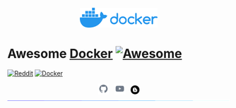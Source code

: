 <p align="center"><a href="https://en.wikipedia.org/wiki/Docker_(software)">
  <img width="35%" src="https://github.com/cybersecurity-dev/cybersecurity-dev/blob/main/assets/Docker_logo.svg" />
</a></p>

# Awesome [Docker](https://www.ibm.com/think/topics/docker) [![Awesome](https://awesome.re/badge.svg)](https://awesome.re) 
[![Reddit](https://img.shields.io/badge/Reddit-FF4500?style=for-the-badge&logo=reddit&logoColor=white)](https://www.reddit.com/r/docker/) 
[![Docker](https://img.shields.io/badge/Docker-2496ED?style=for-the-badge&logo=docker&logoColor=fff)](https://www.docker.com/)
<p align="center">
    <a href="https://github.com/cybersecurity-dev/"><img height="25" src="https://github.com/cybersecurity-dev/cybersecurity-dev/blob/main/assets/github.svg" alt="GitHub"></a>
    &nbsp;
    <a href="https://www.youtube.com/@CyberThreatDefence"><img height="25" src="https://github.com/cybersecurity-dev/cybersecurity-dev/blob/main/assets/youtube.svg" alt="YouTube"></a>
    &nbsp;
    <a href="https://cyberthreatdefence.com/my_awesome_lists"><img height="20" src="https://github.com/cybersecurity-dev/cybersecurity-dev/blob/main/assets/blog.svg" alt="My Awesome Lists"></a>
    <img src="https://github.com/cybersecurity-dev/cybersecurity-dev/blob/main/assets/bar.gif">
</p>

